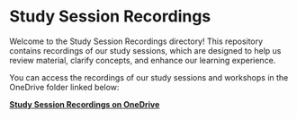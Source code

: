# Study Session Recordings

Welcome to the Study Session Recordings directory! This repository contains recordings of our study sessions, which are designed to help us review material, clarify concepts, and enhance our learning experience.

You can access the recordings of our study sessions and workshops in the OneDrive folder linked below:

[**Study Session Recordings on OneDrive**](https://pupedu.sharepoint.com/:f:/s/PUPM-MSCWebDevelopmentTeam/EtD2SNA4B4JNqcOvhTCmMacB4NB6cf9lbiUHjawaQP4Lrg?e=N2kaXd)
